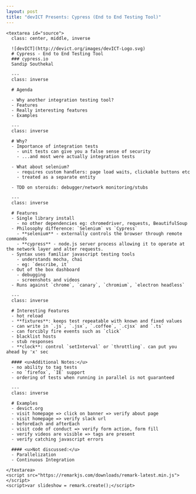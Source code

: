```yaml
---
layout: post
title: "devICT Presents: Cypress (End to End Testing Tool)"
---
```


    <textarea id="source">
      class: center, middle, inverse

      ![devICT](http://devict.org/images/devICT-Logo.svg)
      # Cypress - End to End Testing Tool
      ### cypress.io
      Sandip Southekal

      ---
      class: inverse

      # Agenda

      - Why another integration testing tool?
      - Features
      - Really interesting features
      - Examples

      ---
      class: inverse

      # Why?
      - Importance of integration tests
        - unit tests can give you a false sense of security
        - ...and most were actually integration tests

      - What about selenium?
        - requires custom handlers: page load waits, clickable buttons etc
        - treated as a separate entity

      - TDD on steroids: debugger/network monitoring/stubs

      ---
      class: inverse

      # Features
      - Single library install
        - no other dependencies eg: chromedriver, requests, BeautifulSoup
      - Philosophy difference: `Selenium` vs `Cypress`
        - **selenium** - externally controls the browser through remote commands
        - **cypress** - node.js server process allowing it to operate at the network layer and alter requests.
      - Syntax uses familiar javascript testing tools
        - understands mocha, chai
        - eg: `describe, it`
      - Out of the box dashboard
        - debugging
        - screenshots and videos
      - Runs against `chrome`, `canary`, `chromium`, `electron headless`

      ---
      class: inverse

      # Interesting Features
      - hot reload
      - **fixtures**: keeps test repeatable with known and fixed values
      - can write in `.js`, `.jsx`, `.coffee`, `.cjsx` and `.ts`
      - can forcibly fire events such as `click`
      - blacklist hosts
      - stub responses
      - **clock**: control `setInterval` or `throttling`. can put you ahead by 'x' sec

      #### <u>Additional Notes:</u>
      - no ability to tag tests
      - no `firefox`, `IE` support
      - ordering of tests when running in parallel is not guaranteed

      ---
      class: inverse

      # Examples
      - devict.org
      - visit homepage => click on banner => verify about page
      - visit homepage => verify slack url
      - beforeEach and afterEach
      - visit code of conduct => verify form action, form fill
      - verify videos are visible => tags are present
      - verify catching javascript errors

      #### <u>Not discussed:</u>
      - Parallelization
      - Continuous Integration

    </textarea>
    <script src="https://remarkjs.com/downloads/remark-latest.min.js"></script>
    <script>var slideshow = remark.create();</script>

